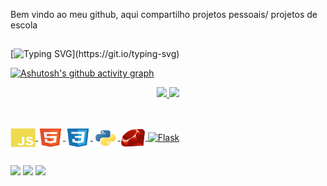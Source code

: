 Bem vindo ao meu github, aqui compartilho projetos pessoais/ projetos de escola
##


[![Typing SVG](https://readme-typing-svg.herokuapp.com/?color=8b56ba&size=35&center=true&vCenter=true&width=1000&lines=HELLO,+My+name+is+Gustax0;)](https://git.io/typing-svg)

[![Ashutosh's github activity graph](https://github-readme-activity-graph.vercel.app/graph?username=Gustax0&bg_color=0d1117&color=b13583&line=b13583&point=ff9494&area=true&hide_border=true)](https://github.com/ashutosh00710/github-readme-activity-graph)

<div align="center">
  <a href="https://github.com/Gustax0">
  <img height="180em" src="https://github-readme-stats.vercel.app/api?username=Gustax0&show_icons=true&theme=midnight-purple"/>
  <img height="180em" src="https://github-readme-stats.vercel.app/api/top-langs/?username=Gustax0&layout=compact&langs_count=7&theme=midnight-purple"/>
</div>

  ##
  
<div style="display: inline_block"><br>
  <img align="center" alt="Js" height="30" width="40" src="https://raw.githubusercontent.com/devicons/devicon/master/icons/javascript/javascript-plain.svg">
  <img align="center" alt="HTML" height="30" width="40" src="https://raw.githubusercontent.com/devicons/devicon/master/icons/html5/html5-original.svg">
  <img align="center" alt="CSS" height="30" width="40" src="https://raw.githubusercontent.com/devicons/devicon/master/icons/css3/css3-original.svg">
  <img align="center" alt="Python" height="30" width="40" src="https://raw.githubusercontent.com/devicons/devicon/master/icons/python/python-original.svg">
  <img align="center" alt="Ruby" height="30" width="40" src="https://raw.githubusercontent.com/devicons/devicon/master/icons/ruby/ruby-original.svg">
  <img align="center" filter: invert(100%) alt="Flask" height="30" width="40" <img src="https://cdn.jsdelivr.net/gh/devicons/devicon/icons/flask/flask-original-wordmark.svg" />

  ##
  
<div>
<a href="https://www.linkedin.com/in/gustax0/" target="_blank"><img src="https://img.shields.io/badge/-LinkedIn-%230077B5?style=for-the-badge&logo=linkedin&logoColor=white" target="_blank"></a>
<a href="https://www.instagram.com/gustax0/" target="_blank"><img src="https://img.shields.io/badge/Instagram-E4405F?style=for-the-badge&logo=instagram&logoColor=white" target="_blank"></a>
<a href = "mailto:gustavohenriquegomesdias@gmail.com"><img src="https://img.shields.io/badge/-Gmail-%23333?style=for-the-badge&logo=gmail&logoColor=white" target="_blank"></a>
</div>
